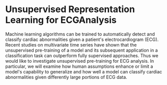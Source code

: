 # Unsupervised Representation Learning for ECGAnalysis

Machine learning algorithms can be trained to automatically detect and classify cardiac abnormalities given a patient's electrocardiogram (ECG).
Recent studies on multivariate time series have shown that the unsupervised pre-training of a model and its subsequent application in a classification task can outperform fully supervised approaches.
Thus we would like to investigate unsupervised pre-training for ECG analysis. In particular, we will examine how human assumptions enhance or limit a model's capability to generalize and how well a model can classify cardiac abnormalities given differently large portions of ECG data.